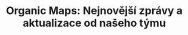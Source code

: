 ---
title: "Organic Maps: Nejnovější zprávy a aktualizace od našeho týmu"
description: Zůstaňte v kontaktu s nejnovějšími verzemi Organic Maps, zprávami a aktualizacemi od našeho týmu
template: news.html
page_template: news_post.html
sort_by: date
extra:
  menu_title: Novinky
---